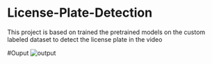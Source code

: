 # License-Plate-Detection
This project is based on trained the pretrained models on the custom labeled dataset to detect the license plate in the video

#Ouput
![output](https://github.com/Ritik0505/License-Plate-Detection/assets/31373481/ece139e2-c452-430c-ab8f-1c25aaac4d6c)
